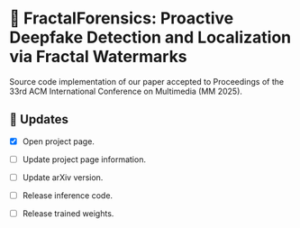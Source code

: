 # 📖 FractalForensics: Proactive Deepfake Detection and Localization via Fractal Watermarks

Source code implementation of our paper accepted to Proceedings of the 33rd ACM International Conference on Multimedia (MM 2025).

## 📢 Updates

- [x] Open project page.
- [ ] Update project page information.
- [ ] Update arXiv version.
- [ ] Release inference code.
- [ ] Release trained weights.

